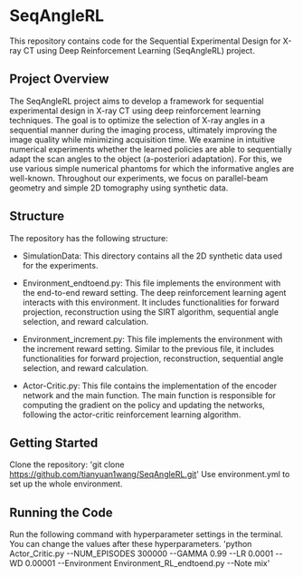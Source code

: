 # SeqAngleRL
This repository contains code for the Sequential Experimental Design for X-ray CT using Deep Reinforcement Learning (SeqAngleRL) project.

## Project Overview
The SeqAngleRL project aims to develop a framework for sequential experimental design in X-ray CT using deep reinforcement learning techniques. The goal is to optimize the selection of X-ray angles in a sequential manner during the imaging process, ultimately improving the image quality while minimizing acquisition time. We examine in intuitive numerical experiments whether the learned policies are able to sequentially adapt the scan angles to the object (a-posteriori adaptation). For this, we use various simple numerical phantoms for which the informative angles are well-known. Throughout our experiments, we focus on parallel-beam geometry and simple 2D tomography using synthetic data. 

## Structure
The repository has the following structure:

* SimulationData: This directory contains all the 2D synthetic data used for the experiments.

* Environment_endtoend.py: This file implements the environment with the end-to-end reward setting. The deep reinforcement learning agent interacts with this environment. It includes functionalities for forward projection, reconstruction using the SIRT algorithm, sequential angle selection, and reward calculation.

* Environment_increment.py: This file implements the environment with the increment reward setting. Similar to the previous file, it includes functionalities for forward projection, reconstruction, sequential angle selection, and reward calculation.

* Actor-Critic.py: This file contains the implementation of the encoder network and the main function. The main function is responsible for computing the gradient on the policy and updating the networks, following the actor-critic reinforcement learning algorithm.

## Getting Started
Clone the repository: 'git clone https://github.com/tianyuan1wang/SeqAngleRL.git'
Use environment.yml to set up the whole environment.

## Running the Code
Run the following command with hyperparameter settings in the terminal. You can change the values after these hyperparameters.
'python Actor_Critic.py --NUM_EPISODES 300000 --GAMMA 0.99 --LR 0.0001 --WD 0.00001 --Environment Environment_RL_endtoend.py --Note mix'

